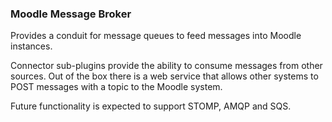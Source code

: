 ### Moodle Message Broker
Provides a conduit for message queues to feed messages into Moodle instances.

Connector sub-plugins provide the ability to consume messages from other
sources. Out of the box there is a web service that allows other systems
to POST messages with a topic to the Moodle system.

Future functionality is expected to support STOMP, AMQP and SQS.